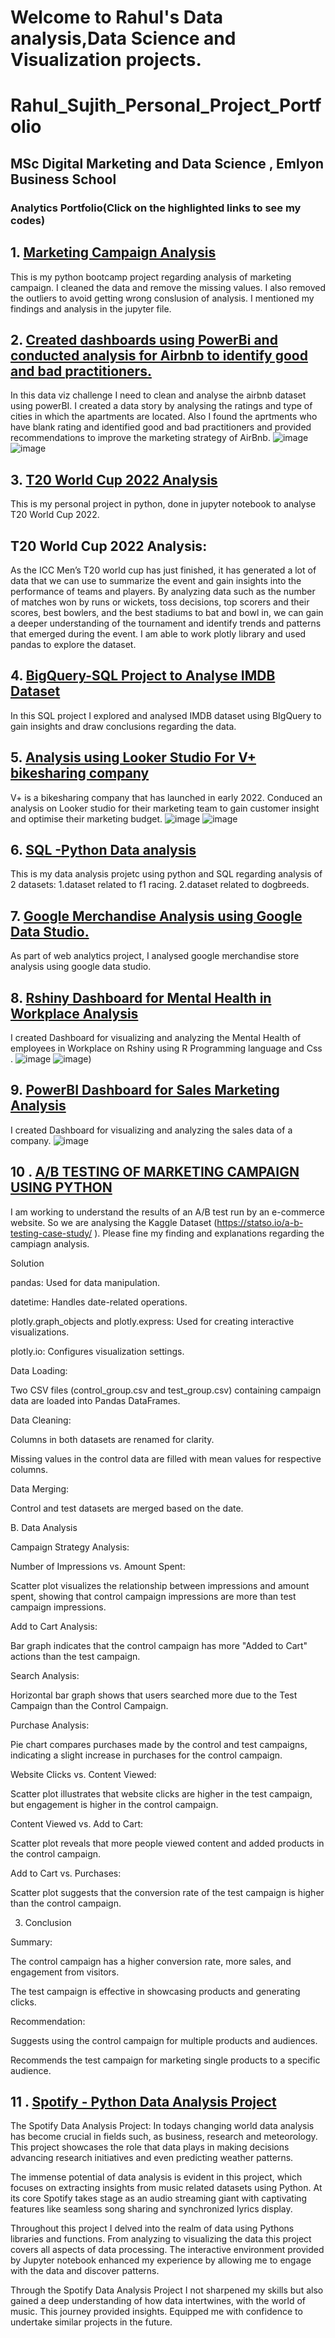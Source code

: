 # Welcome to Rahul's Data analysis,Data Science and Visualization projects. 

# Rahul_Sujith_Personal_Project_Portfolio
## MSc Digital Marketing and Data Science , Emlyon Business School
### Analytics Portfolio(Click on the highlighted links to see my codes)
## 1. [Marketing Campaign Analysis](https://github.com/RahulSujith/Rahcode/blob/main/%20RAHUL%20SUJITH%20Marketing%20Campaign%20Data%20Analysis.ipynb)
This is my python bootcamp project regarding analysis of marketing campaign. 
I cleaned the data and remove the missing values. I also removed the outliers to avoid getting wrong conslusion of analysis.
I mentioned my findings  and analysis in the jupyter file.

## 2. [Created  dashboards using PowerBi and conducted analysis for Airbnb to identify good and bad practitioners.](https://github.com/RahulSujith/Rahcode/blob/main/Data_Viz_Final%20Version%20(2).pbix)
In this data viz challenge I need to clean and analyse the airbnb dataset using powerBI. I created a data story by analysing the ratings and type of cities in which the apartments are located. Also I found the aprtments who have blank rating  and identified good and bad practitioners and provided recommendations to improve the marketing strategy of AirBnb.
![image](https://github.com/RahulSujith/Rahcode/blob/main/page1.png)
![image](https://github.com/RahulSujith/Rahcode/blob/main/page2.png)

## 3. [T20 World Cup 2022 Analysis](https://github.com/RahulSujith/Rahcode/blob/main/T20%20World%20Cup%202022%20Analysis.ipynb)
This is my personal project in python, done in jupyter notebook to analyse T20 World Cup 2022.
## T20 World Cup 2022 Analysis:
As the ICC Men’s T20 world cup has just finished, it has generated a lot of data that we can use to summarize 
the event and gain insights into the performance of teams and players. By analyzing data such as the number of 
matches won by runs or wickets, toss decisions, top scorers and their scores, best bowlers, and the best stadiums 
to bat and bowl in, we can gain a deeper understanding of the tournament and identify trends and patterns that emerged
during the event. 
I am able to work plotly library and used pandas to explore the dataset.

## 4. [BigQuery-SQL Project to Analyse IMDB Dataset](https://github.com/RahulSujith/Rahcode/blob/main/SQL%20Project.pdf)
In this SQL project I explored and analysed IMDB dataset using BIgQuery to gain insights and draw conclusions regarding the data.

## 5. [Analysis using Looker Studio For V+ bikesharing company](https://github.com/RahulSujith/Rahcode/blob/main/DATA_Visualization_Looker.pdf)
 V+ is a bikesharing company that has launched in early 2022. Conduced an analysis on Looker studio for their marketing team to gain customer insight and optimise their marketing budget.
![image](https://github.com/RahulSujith/Rahcode/blob/main/Data1.png)
![image](https://github.com/RahulSujith/Rahcode/blob/main/Data2.png)

## 6. [SQL -Python Data analysis](https://github.com/RahulSujith/Rahcode/blob/main/SQL%20-%20Python%20Project.ipynb)
This is my data analysis projetc using python and SQL  regarding analysis of 2 datasets:
1.dataset related to f1 racing.
2.dataset related to dogbreeds.


## 7. [Google Merchandise Analysis using Google Data Studio.](https://github.com/RahulSujith/Rahcode/blob/main/RahulSujithGoogleDataStudioProject.pdf)
As part of web analytics project, I analysed google merchandise store analysis using google data studio. 


## 8. [Rshiny Dashboard for Mental Health in Workplace Analysis](https://rahulsujith1997.shinyapps.io/Test/)
I created Dashboard for visualizing and analyzing the Mental Health of employees in Workplace on Rshiny using R Programming language and Css . 
![image](https://github.com/RahulSujith/Rahcode/blob/main/1st%20page%20home%20page1%20.png)
![image](https://github.com/RahulSujith/Rahcode/blob/main/visualizations.png))

## 9. [PowerBI Dashboard for Sales Marketing Analysis](https://github.com/RahulSujith/Rahcode/blob/main/salesmarketingdata.pbix)
I created Dashboard for visualizing and analyzing the sales data of a company.
![image](https://user-images.githubusercontent.com/80307235/219136354-f04e8d0f-1810-4811-9bd5-31151fd51836.png)

## 10 . [A/B TESTING OF MARKETING CAMPAIGN USING PYTHON](https://github.com/RahulSujith/Rahcode/blob/main/AB_Testing_Project%20.ipynb)
I am working to understand the results of an A/B test run by an e-commerce website. So we are analysing the Kaggle Dataset (https://statso.io/a-b-testing-case-study/ ). Please fine my finding and explanations regarding the campiagn analysis.

Solution

pandas: Used for data manipulation.

datetime: Handles date-related operations.

plotly.graph_objects and plotly.express: Used for creating interactive visualizations.

plotly.io: Configures visualization settings.

Data Loading:

Two CSV files (control_group.csv and test_group.csv) containing campaign data are loaded into Pandas DataFrames.

Data Cleaning:

Columns in both datasets are renamed for clarity.

Missing values in the control data are filled with mean values for respective columns.

Data Merging:

Control and test datasets are merged based on the date.

B. Data Analysis

Campaign Strategy Analysis:

Number of Impressions vs. Amount Spent:

Scatter plot visualizes the relationship between impressions and amount spent, showing that control campaign impressions are more than test campaign impressions.

Add to Cart Analysis:

Bar graph indicates that the control campaign has more "Added to Cart" actions than the test campaign.

Search Analysis:

Horizontal bar graph shows that users searched more due to the Test Campaign than the Control Campaign.

Purchase Analysis:

Pie chart compares purchases made by the control and test campaigns, indicating a slight increase in purchases for the control campaign.

Website Clicks vs. Content Viewed:

Scatter plot illustrates that website clicks are higher in the test campaign, but engagement is higher in the control campaign.

Content Viewed vs. Add to Cart:

Scatter plot reveals that more people viewed content and added products in the control campaign.

Add to Cart vs. Purchases:

Scatter plot suggests that the conversion rate of the test campaign is higher than the control campaign.

3. Conclusion

Summary:

The control campaign has a higher conversion rate, more sales, and engagement from visitors.

The test campaign is effective in showcasing products and generating clicks.

Recommendation:

Suggests using the control campaign for multiple products and audiences.

Recommends the test campaign for marketing single products to a specific audience.


## 11 . [Spotify - Python Data Analysis Project ](https://github.com/RahulSujith/Rahcode/blob/main/spotify.ipynb)

The Spotify Data Analysis Project: In todays changing world data analysis has become crucial in fields such, as business, research and meteorology. This project showcases the role that data plays in making decisions advancing research initiatives and even predicting weather patterns.

The immense potential of data analysis is evident in this project, which focuses on extracting insights from music related datasets using Python. At its core Spotify takes stage as an audio streaming giant with captivating features like seamless song sharing and synchronized lyrics display.

Throughout this project I delved into the realm of data using Pythons libraries and functions. From analyzing to visualizing the data this project covers all aspects of data processing. The interactive environment provided by Jupyter notebook enhanced my experience by allowing me to engage with the data and discover patterns.

Through the Spotify Data Analysis Project I not sharpened my skills but also gained a deep understanding of how data intertwines, with the world of music. This journey provided insights. Equipped me with confidence to undertake similar projects in the future.



